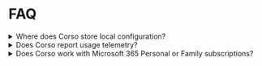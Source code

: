# FAQ

<details>
    <summary>Where does Corso store local configuration?</summary>

Corso's local configuration is stored in a file named `.corso.toml` in your home directory. Corso can be pointed at
separate configuration files using the `--config-file` option.

</details>

<details>
    <summary>Does Corso report usage telemetry?</summary>

In order to better understand how people use Corso and to guide feature development, Corso supports reporting telemetry
metadata for basic information about installed versions and usage in a privacy-preserving manner. This includes a
generic description of most-commonly used backup operations and statistics on the duration and size of backups. No user
data is stored or transmitted during this process.

Telemetry reporting can be turned off by using the `--no-stats` flag. See the [Command Line Reference](cli/corso)
section for more information.

</details>

<details>
    <summary>Does Corso work with Microsoft 365 Personal or Family subscriptions?</summary>

Unfortunately, Corso leverages the Microsoft Graph API and that's only accessible to organizations with paid
subscriptions to Microsoft 365 (for example, Business, Enterprise, or Education plans).

</details>
